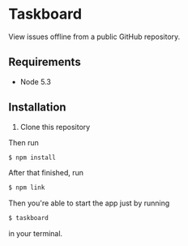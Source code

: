 # Taskboard

View issues offline from a public GitHub repository.

## Requirements

- Node 5.3

## Installation

1. Clone this repository

Then run

```bash
$ npm install
```

After that finished, run

```bash
$ npm link
```

Then you're able to start the app just by running

```bash
$ taskboard
```

in your terminal.
